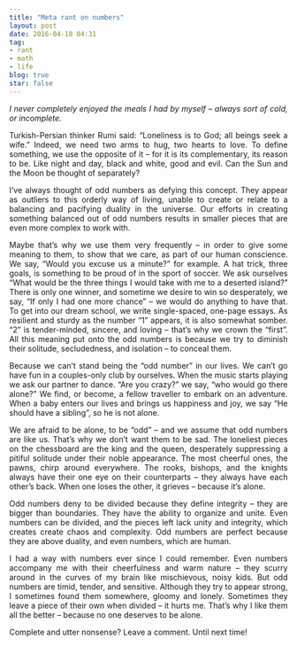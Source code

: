 ```yaml
---
title: "Meta rant on numbers"
layout: post
date: 2016-04-18 04:31
tag:
- rant
- math
- life
blog: true
star: false
---
```


<script type="text/javascript">
  window.MathJax = {
    tex2jax: {
      inlineMath: [ ['$','$'], ["\\(","\\)"] ],
      processEscapes: true
    }
  };
</script>

<script type="text/javascript"
   src="https://cdn.mathjax.org/mathjax/latest/MathJax.js?config=TeX-AMS-MML_HTMLorMML">
</script>

<p align="justify">
<i>I never completely enjoyed the meals I had by myself – always sort of cold, or
incomplete.</i>

<p align="justify"> Turkish-Persian thinker Rumi said: “Loneliness is to God; all
beings seek a wife.” Indeed, we need two arms to hug, two hearts to love. To define
something, we use the opposite of it – for it is its complementary, its reason to be. Like night
and day, black and white, good and evil. Can the Sun and the Moon be thought of separately? </p>

<p align="justify"> I’ve always thought of odd numbers as defying this concept. They appear as outliers to
this orderly way of living, unable to create or relate to a balancing and pacifying duality in the
universe. Our efforts in creating something balanced out of odd numbers results in smaller
pieces that are even more complex to work with.</p>

<p align="justify">Maybe that’s why we use them very frequently – in order to give some meaning to
them, to show that we care, as part of our human conscience. We say, “Would you excuse us
a minute?” for example. A hat trick, three goals, is something to be proud of in the sport of
soccer. We ask ourselves “What would be the three things I would take with me to a deserted
island?” There is only one winner, and sometime we desire to win so desperately, we say, “If
only I had one more chance” – we would do anything to have that.
To get into our dream school, we write single-spaced, one-page essays.
As resilient and sturdy as the number “1” appears, it is also somewhat somber. “2” is
tender-minded, sincere, and loving – that’s why we crown the “first”. All this meaning put
onto the odd numbers is because we try to diminish their solitude, secludedness, and isolation
– to conceal them.</p>
<p align="justify">
Because we can’t stand being the “odd number” in our lives. We can’t go have fun in a
couples-only club by ourselves. When the music starts playing we ask our partner to dance.
“Are you crazy?” we say, “who would go there alone?” We find, or become, a fellow traveller
to embark on an adventure. When a baby enters our lives and brings us happiness and joy, we
say “He should have a sibling”, so he is not alone.
</p>
<p align="justify">
We are afraid to be alone, to be “odd” – and we assume that odd numbers are like us.
That’s why we don’t want them to be sad. The loneliest pieces on the chessboard are the king
and the queen, desperately suppressing a pitiful solitude under their noble appearance. The
most cheerful ones, the pawns, chirp around everywhere. The rooks, bishops, and the knights
always have their one eye on their counterparts – they always have each other’s back. When
one loses the other, it grieves – because it’s alone.
</p>
<p align="justify">
Odd numbers deny to be divided because they define integrity – they are bigger than
boundaries. They have the ability to organize and unite. Even numbers can be divided, and the
pieces left lack unity and integrity, which creates create chaos and complexity. Odd numbers
are perfect because they are above duality, and even numbers, which are human.
</p>
<p align="justify">
I had a way with numbers ever since I could remember. Even numbers accompany me with their cheerfulness and
warm nature – they scurry around in the curves of my brain like mischievous, noisy kids. But
odd numbers are timid, tender, and sensitive. Although they try to appear strong, I sometimes
found them somewhere, gloomy and lonely. Sometimes they leave a piece of their own when
divided – it hurts me. That’s why I like them all the better – because no one deserves to be
alone.
</p>
<p align="justify">
Complete and utter nonsense? Leave a comment. Until next time!
</p>


